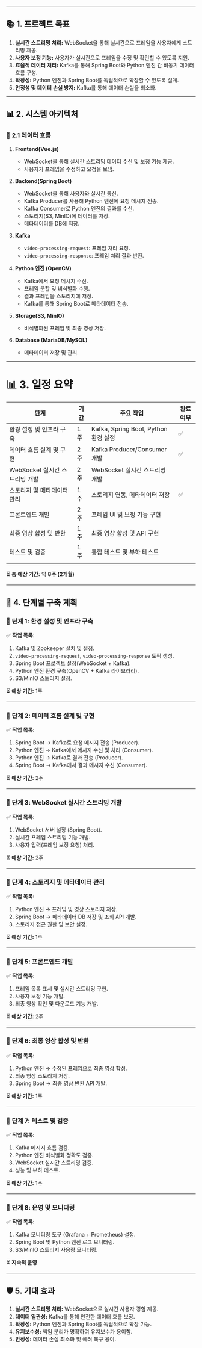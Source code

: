 
---

## 📚 **1. 프로젝트 목표**

1. **실시간 스트리밍 처리:** WebSocket을 통해 실시간으로 프레임을 사용자에게 스트리밍 제공.
2. **사용자 보정 기능:** 사용자가 실시간으로 프레임을 수정 및 확인할 수 있도록 지원.
3. **효율적 데이터 처리:** Kafka를 통해 Spring Boot와 Python 엔진 간 비동기 데이터 흐름 구성.
4. **확장성:** Python 엔진과 Spring Boot를 독립적으로 확장할 수 있도록 설계.
5. **안정성 및 데이터 손실 방지:** Kafka를 통해 데이터 손실을 최소화.

---

## 📊 **2. 시스템 아키텍처**

### 🎯 **2.1 데이터 흐름**
1. **Frontend(Vue.js)**
    
    - WebSocket을 통해 실시간 스트리밍 데이터 수신 및 보정 기능 제공.
    - 사용자가 프레임을 수정하고 요청을 보냄.
2. **Backend(Spring Boot)**
    
    - WebSocket을 통해 사용자와 실시간 통신.
    - Kafka Producer를 사용해 Python 엔진에 요청 메시지 전송.
    - Kafka Consumer로 Python 엔진의 결과를 수신.
    - 스토리지(S3, MinIO)에 데이터를 저장.
    - 메타데이터를 DB에 저장.
3. **Kafka**
    
    - `video-processing-request`: 프레임 처리 요청.
    - `video-processing-response`: 프레임 처리 결과 반환.
4. **Python 엔진 (OpenCV)**
    
    - Kafka에서 요청 메시지 수신.
    - 프레임 분할 및 비식별화 수행.
    - 결과 프레임을 스토리지에 저장.
    - Kafka를 통해 Spring Boot로 메타데이터 전송.
5. **Storage(S3, MinIO)**
    
    - 비식별화된 프레임 및 최종 영상 저장.
6. **Database (MariaDB/MySQL)**
    
    - 메타데이터 저장 및 관리.

---

# 📊 **3. 일정 요약**

| **단계**                | **기간** | **주요 작업**                        | 완료여부 |
| --------------------- | ------ | -------------------------------- | ---- |
| 환경 설정 및 인프라 구축        | 1주     | Kafka, Spring Boot, Python 환경 설정 | ✅    |
| 데이터 흐름 설계 및 구현        | 2주     | Kafka Producer/Consumer 개발       | ✅    |
| WebSocket 실시간 스트리밍 개발 | 2주     | WebSocket 실시간 스트리밍 개발            |      |
| 스토리지 및 메타데이터 관리       | 1주     | 스토리지 연동, 메타데이터 저장                | ✅    |
| 프론트엔드 개발              | 2주     | 프레임 UI 및 보정 기능 구현                |      |
| 최종 영상 합성 및 반환         | 1주     | 최종 영상 합성 및 API 구현                |      |
| 테스트 및 검증              | 1주     | 통합 테스트 및 부하 테스트                  |      |
|                       |        |                                  |      |

⏳ **총 예상 기간:** 약 **8주 (2개월)**

---
## 📆 **4. 단계별 구축 계획**

### 🚦 **단계 1: 환경 설정 및 인프라 구축**

✅ **작업 목록:**
1. Kafka 및 Zookeeper 설치 및 설정.
2. `video-processing-request`, `video-processing-response` 토픽 생성.
3. Spring Boot 프로젝트 설정(WebSocket + Kafka).
4. Python 엔진 환경 구축(OpenCV + Kafka 라이브러리).
5. S3/MinIO 스토리지 설정.

⏳ **예상 기간:** 1주

---

### 🚦 **단계 2: 데이터 흐름 설계 및 구현**

✅ **작업 목록:**
1. Spring Boot → Kafka로 요청 메시지 전송 (Producer).
2. Python 엔진 → Kafka에서 메시지 수신 및 처리 (Consumer).
3. Python 엔진 → Kafka로 결과 전송 (Producer).
4. Spring Boot → Kafka에서 결과 메시지 수신 (Consumer).

⏳ **예상 기간:** 2주

---

### 🚦 **단계 3: WebSocket 실시간 스트리밍 개발**

✅ **작업 목록:**
1. WebSocket 서버 설정 (Spring Boot).
2. 실시간 프레임 스트리밍 기능 개발.
3. 사용자 입력(프레임 보정 요청) 처리.

⏳ **예상 기간:** 2주

---

### 🚦 **단계 4: 스토리지 및 메타데이터 관리**

✅ **작업 목록:**
1. Python 엔진 → 프레임 및 영상 스토리지 저장.
2. Spring Boot → 메타데이터 DB 저장 및 조회 API 개발.
3. 스토리지 접근 권한 및 보안 설정.

⏳ **예상 기간:** 1주

---

### 🚦 **단계 5: 프론트엔드 개발**

✅ **작업 목록:**
1. 프레임 목록 표시 및 실시간 스트리밍 구현.
2. 사용자 보정 기능 개발.
3. 최종 영상 확인 및 다운로드 기능 개발.

⏳ **예상 기간:** 2주

---

### 🚦 **단계 6: 최종 영상 합성 및 반환**

✅ **작업 목록:**
1. Python 엔진 → 수정된 프레임으로 최종 영상 합성.
2. 최종 영상 스토리지 저장.
3. Spring Boot → 최종 영상 반환 API 개발.

⏳ **예상 기간:** 1주

---

### 🚦 **단계 7: 테스트 및 검증**

✅ **작업 목록:**
1. Kafka 메시지 흐름 검증.
2. Python 엔진 비식별화 정확도 검증.
3. WebSocket 실시간 스트리밍 검증.
4. 성능 및 부하 테스트.

⏳ **예상 기간:** 1주

---

### 🚦 **단계 8: 운영 및 모니터링**

✅ **작업 목록:**
1. Kafka 모니터링 도구 (Grafana + Prometheus) 설정.
2. Spring Boot 및 Python 엔진 로그 모니터링.
3. S3/MinIO 스토리지 사용량 모니터링.

⏳ **지속적 운영**

---

## 🛡️ **5. 기대 효과**
1. **실시간 스트리밍 처리:** WebSocket으로 실시간 사용자 경험 제공.
2. **데이터 일관성:** Kafka를 통해 안전한 데이터 흐름 보장.
3. **확장성:** Python 엔진과 Spring Boot를 독립적으로 확장 가능.
4. **유지보수성:** 책임 분리가 명확하여 유지보수가 용이함.
5. **안정성:** 데이터 손실 최소화 및 에러 복구 용이.

